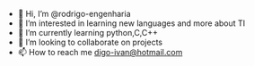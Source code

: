 - 👋 Hi, I’m @rodrigo-engenharia
- 👀 I’m interested in learning new languages and more about TI
- 🌱 I’m currently learning python,C,C++
- 💞️ I’m looking to collaborate on projects 
- 📫 How to reach me digo-ivan@hotmail.com

<!---
rodrigo-engenharia/rodrigo-engenharia is a ✨ special ✨ repository because its `README.md` (this file) appears on your GitHub profile.
You can click the Preview link to take a look at your changes.
--->
